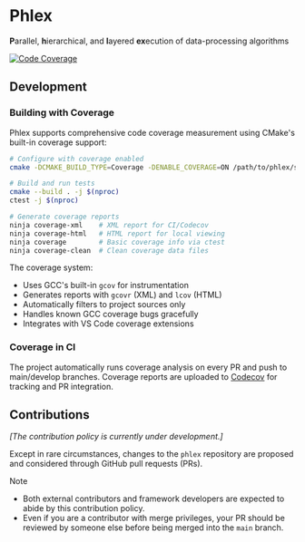 # Phlex

**P**arallel, **h**ierarchical, and **l**ayered **ex**ecution of data-processing algorithms

[![Code Coverage](https://codecov.io/gh/Framework-R-D/phlex/branch/main/graph/badge.svg)](https://codecov.io/gh/Framework-R-D/phlex)

## Development

### Building with Coverage

Phlex supports comprehensive code coverage measurement using CMake's built-in coverage support:

```bash
# Configure with coverage enabled
cmake -DCMAKE_BUILD_TYPE=Coverage -DENABLE_COVERAGE=ON /path/to/phlex/source

# Build and run tests
cmake --build . -j $(nproc)
ctest -j $(nproc)

# Generate coverage reports
ninja coverage-xml    # XML report for CI/Codecov
ninja coverage-html   # HTML report for local viewing
ninja coverage        # Basic coverage info via ctest
ninja coverage-clean  # Clean coverage data files
```

The coverage system:

- Uses GCC's built-in `gcov` for instrumentation
- Generates reports with `gcovr` (XML) and `lcov` (HTML)
- Automatically filters to project sources only
- Handles known GCC coverage bugs gracefully
- Integrates with VS Code coverage extensions

### Coverage in CI

The project automatically runs coverage analysis on every PR and push to main/develop branches. Coverage reports are uploaded to [Codecov](https://codecov.io/gh/Framework-R-D/phlex) for tracking and PR integration.

## Contributions

_[The contribution policy is currently under development.]_

Except in rare circumstances, changes to the `phlex` repository are proposed and considered through GitHub pull requests (PRs).

> [!NOTE]
>
> - Both external contributors and framework developers are expected to abide by this contribution policy.
> - Even if you are a contributor with merge privileges, your PR should be reviewed by someone else before being merged into the `main` branch.
